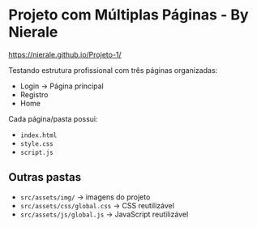 # Projeto com Múltiplas Páginas - By Nierale

https://nierale.github.io/Projeto-1/

Testando estrutura profissional com três páginas organizadas:
- Login → Página principal
- Registro
- Home

Cada página/pasta possui:
- `index.html`
- `style.css`
- `script.js`

## Outras pastas

- `src/assets/img/` → imagens do projeto
- `src/assets/css/global.css` → CSS reutilizável
- `src/assets/js/global.js` → JavaScript reutilizável
